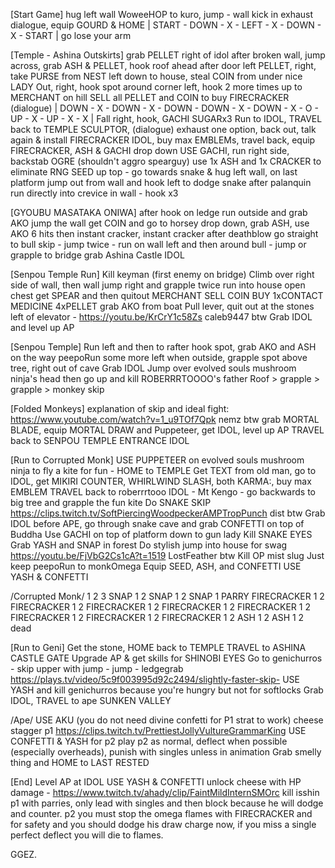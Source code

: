 [Start Game]
hug left wall 
WoweeHOP to kuro, jump - wall kick in
exhaust dialogue, equip GOURD & HOME | START - DOWN - X - LEFT - X - DOWN - X - START |
go lose your arm

[Temple - Ashina Outskirts]
grab PELLET right of idol
after broken wall, jump across, grab ASH & PELLET, hook roof ahead after door
left PELLET, right, take PURSE from NEST
left down to house, steal COIN from under nice LADY
Out, right, hook spot around corner left, hook 2 more times up to MERCHANT on hill
SELL all PELLET and COIN to buy FIRECRACKER (dialogue) | DOWN - X - DOWN - X - DOWN - DOWN - X - DOWN - X - O - UP - X - UP - X - X |
Fall right, hook, GACHI SUGARx3
Run to IDOL, TRAVEL back to TEMPLE
SCULPTOR, (dialogue) exhaust one option, back out, talk again & install FIRECRACKER
IDOL, buy max EMBLEMs, travel back, equip FIRECRACKER, ASH & GACHI 
drop down USE GACHI, run right side, backstab OGRE (shouldn't aggro spearguy) use 1x ASH and 1x CRACKER to eliminate RNG
SEED up top - go towards snake & hug left wall, on last platform jump out from wall and hook left
to dodge snake after palanquin run directly into crevice in wall - hook x3

[GYOUBU MASATAKA ONIWA]
after hook on ledge run outside and grab AKO 
jump the wall get COIN and go to horsey
drop down, grab ASH, use AKO 
6 hits then instant cracker, instant cracker after deathblow
go straight to bull skip - jump twice - run on wall left and then around bull - jump or grapple to bridge
grab Ashina Castle IDOL


[Senpou Temple Run]
Kill keyman (first enemy on bridge)
Climb over right side of wall, then wall jump right and grapple twice
run into house open chest get SPEAR and then quitout
MERCHANT SELL COIN BUY 1xCONTACT MEDICINE 4xPELLET
grab AKO from boat
Pull lever, quit out at the stones left of elevator - https://youtu.be/KrCrY1c58Zs caleb9447 btw
Grab IDOL and level up AP

[Senpou Temple]
Run left and then to rafter hook spot, grab AKO and ASH on the way
peepoRun some more left when outside, grapple spot above tree, right out of cave
Grab IDOL
Jump over evolved souls mushroom ninja's head then go up and kill ROBERRRTOOOO's father
Roof > grapple > grapple > monkey skip

[Folded Monkeys]
explanation of skip and ideal fight: https://www.youtube.com/watch?v=1_u9TOf7Qpk nemz btw 
grab MORTAL BLADE, equip MORTAL DRAW and Puppeteer, get IDOL, level up AP
TRAVEL back to SENPOU TEMPLE ENTRANCE IDOL

[Run to Corrupted Monk]
USE PUPPETEER on evolved souls mushroom ninja to fly a kite for fun - HOME to TEMPLE
Get TEXT from old man, go to IDOL, get MIKIRI COUNTER, WHIRLWIND SLASH, both KARMA:, buy max EMBLEM
TRAVEL back to roberrrtooo IDOL - Mt Kengo - go backwards to big tree and grapple the fun kite
Do SNAKE SKIP https://clips.twitch.tv/SoftPiercingWoodpeckerAMPTropPunch dist btw
Grab IDOL before APE, go through snake cave and grab CONFETTI on top of Buddha
Use GACHI on top of platform down to gun lady
Kill SNAKE EYES
Grab YASH and SNAP in forest
Do stylish jump into house for swag https://youtu.be/FjVbG2Cs1cA?t=1519 LostFeather btw
Kill OP mist slug
Just keep peepoRun to monkOmega
Equip SEED, ASH, and CONFETTI
USE YASH & CONFETTI

/Corrupted Monk/
1 2 3 SNAP 1 2 SNAP 1 2 SNAP 1 PARRY FIRECRACKER 1 2 FIRECRACKER 1 2 FIRECRACKER 1 2 FIRECRACKER 1 2 FIRECRACKER 1 2 FIRECRACKER 1 2 FIRECRACKER 1 2 FIRECRACKER 1 2 ASH 1 2 ASH 1 2 dead

[Run to Geni]
Get the stone, HOME back to TEMPLE
TRAVEL to ASHINA CASTLE GATE
Upgrade AP & get skills for SHINOBI EYES
Go to genichurros - skip upper with jump - jump - ledgegrab https://plays.tv/video/5c9f003995d92c2494/slightly-faster-skip-
USE YASH and kill genichurros because you're hungry but not for softlocks
Grab IDOL, TRAVEL to ape SUNKEN VALLEY

/Ape/
USE AKU (you do not need divine confetti for P1 strat to work) 
cheese stagger p1 https://clips.twitch.tv/PrettiestJollyVultureGrammarKing
USE CONFETTI & YASH for p2
play p2 as normal, deflect when possible (especially overheads), punish with singles unless in animation
Grab smelly thing and HOME to LAST RESTED

[End]
Level AP at IDOL
USE YASH & CONFETTI 
unlock cheese with HP damage - https://www.twitch.tv/ahady/clip/FaintMildInternSMOrc
kill isshin p1 with parries, only lead with singles and then block because he will dodge and counter. p2 you must stop the omega flames with FIRECRACKER and for safety and you should dodge his draw charge now, if you miss a single perfect deflect you will die to flames.

GGEZ.
